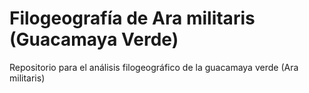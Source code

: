 # Filogeografía de Ara militaris (Guacamaya Verde)
Repositorio para el análisis filogeográfico de la guacamaya verde (Ara militaris)

#
